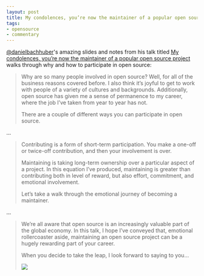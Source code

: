 ```yaml
---
layout: post
title: My condolences, you’re now the maintainer of a popular open source project
tags:
- opensource
- commentary
---
```


[@danielbachhuber](https://twitter.com/danielbachhuber)'s amazing slides and notes from his talk titled [My condolences, you’re now the maintainer of a popular open source project](https://runcommand.io/2016/06/26/my-condolences-youre-now-the-maintainer-of-a-popular-open-source-project/) walks through why and how to participate in open source:

> Why are so many people involved in open source? Well, for all of the business reasons covered before. I also think it’s joyful to get to work with people of a variety of cultures and backgrounds. Additionally, open source has given me a sense of permanence to my career, where the job I’ve taken from year to year has not.
>
> There are a couple of different ways you can participate in open source.

…

> Contributing is a form of short-term participation. You make a one-off or twice-off contribution, and then your involvement is over.
>
>Maintaining is taking long-term ownership over a particular aspect of a project. In this equation I’ve produced, maintaining is greater than contributing both in level of reward, but also effort, commitment, and emotional involvement.
> 
> Let’s take a walk through the emotional journey of becoming a maintainer.

…

> We’re all aware that open source is an increasingly valuable part of the global economy. In this talk, I hope I’ve conveyed that, emotional rollercoaster aside, maintaining an open source project can be a hugely rewarding part of your career.
>
> When you decide to take the leap, I look forward to saying to you…
>
> ![](https://runcommand.io/wp-content/uploads/2016/06/201606presentation-wceu.019-1024x576.png)